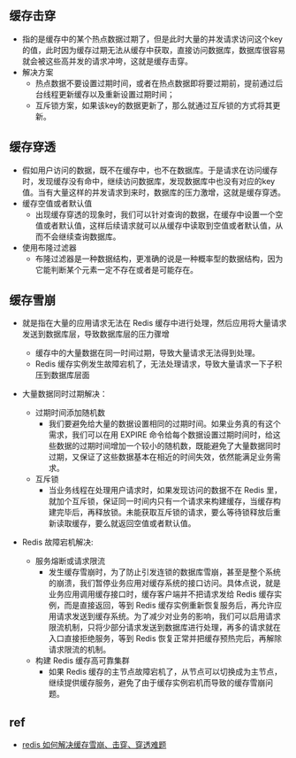 
## 缓存击穿
+ 指的是缓存中的某个热点数据过期了，但是此时大量的并发请求访问这个key的值，此时因为缓存过期无法从缓存中获取，直接访问数据库，数据库很容易就会被这些高并发的请求冲垮，这就是缓存击穿。
+ 解决方案
    + 热点数据不要设置过期时间，或者在热点数据即将要过期前，提前通过后台线程更新缓存以及重新设置过期时间；
    + 互斥锁方案，如果该key的数据更新了，那么就通过互斥锁的方式将其更新。

## 缓存穿透
+ 假如用户访问的数据，既不在缓存中，也不在数据库。于是请求在访问缓存时，发现缓存没有命中，继续访问数据库，发现数据库中也没有对应的key值。当有大量这样的并发请求到来时，数据库的压力激增，这就是缓存穿透。
+ 缓存空值或者默认值
    + 出现缓存穿透的现象时，我们可以针对查询的数据，在缓存中设置一个空值或者默认值，这样后续请求就可以从缓存中读取到空值或者默认值，从而不会继续查询数据库。
+ 使用布隆过滤器
    + 布隆过滤器是一种数据结构，更准确的说是一种概率型的数据结构，因为它能判断某个元素一定不存在或者是可能存在。

## 缓存雪崩
+ 就是指在大量的应用请求无法在 Redis 缓存中进行处理，然后应用将大量请求发送到数据库层，导致数据库层的压力骤增
    + 缓存中的大量数据在同一时间过期，导致大量请求无法得到处理。
    + Redis 缓存实例发生故障宕机了，无法处理请求，导致大量请求一下子积压到数据库层面
+ 大量数据同时过期解决：
    + 过期时间添加随机数
        + 我们要避免给大量的数据设置相同的过期时间。如果业务真的有这个需求，我们可以在用 EXPIRE 命令给每个数据设置过期时间时，给这些数据的过期时间增加一个较小的随机数，既能避免了大量数据同时过期，又保证了这些数据基本在相近的时间失效，依然能满足业务需求。    
    + 互斥锁
        + 当业务线程在处理用户请求时，如果发现访问的数据不在 Redis 里，就加个互斥锁，保证同一时间内只有一个请求来构建缓存，当缓存构建完毕后，再释放锁。未能获取互斥锁的请求，要么等待锁释放后重新读取缓存，要么就返回空值或者默认值。

+ Redis 故障宕机解决:
    + 服务熔断或请求限流
        + 发生缓存雪崩时，为了防止引发连锁的数据库雪崩，甚至是整个系统的崩溃，我们暂停业务应用对缓存系统的接口访问。具体点说，就是业务应用调用缓存接口时，缓存客户端并不把请求发给 Redis 缓存实例，而是直接返回，等到 Redis 缓存实例重新恢复服务后，再允许应用请求发送到缓存系统。为了减少对业务的影响，我们可以启用请求限流机制，只将少部分请求发送到数据库进行处理，再多的请求就在入口直接拒绝服务，等到 Redis 恢复正常并把缓存预热完后，再解除请求限流的机制。
    + 构建 Redis 缓存高可靠集群
        + 如果 Redis 缓存的主节点故障宕机了，从节点可以切换成为主节点，继续提供缓存服务，避免了由于缓存实例宕机而导致的缓存雪崩问题。

## ref
+ [redis 如何解决缓存雪崩、击穿、穿透难题](https://zhuanlan.zhihu.com/p/648302136)